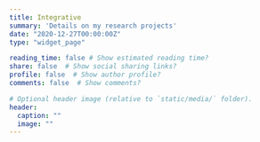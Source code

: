 ```yaml
---
title: Integrative
summary: 'Details on my research projects'
date: "2020-12-27T00:00:00Z"
type: "widget_page"

reading_time: false # Show estimated reading time?
share: false  # Show social sharing links?
profile: false  # Show author profile?
comments: false  # Show comments?

# Optional header image (relative to `static/media/` folder).
header:
  caption: ""
  image: ""
---
```

